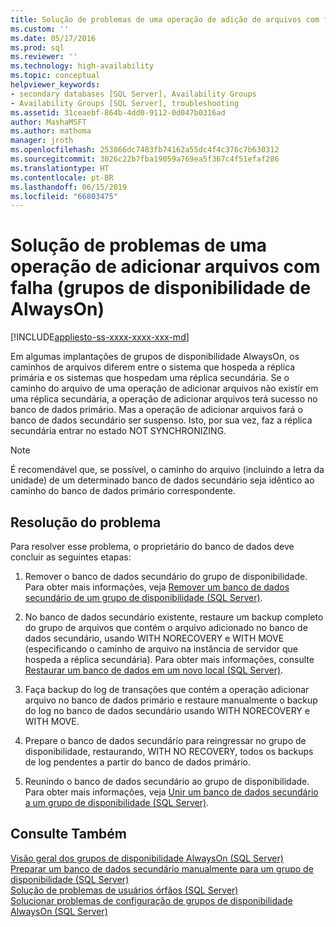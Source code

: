 ```yaml
---
title: Solução de problemas de uma operação de adição de arquivos com falha (Grupos de Disponibilidade AlwaysOn) | Microsoft Docs
ms.custom: ''
ms.date: 05/17/2016
ms.prod: sql
ms.reviewer: ''
ms.technology: high-availability
ms.topic: conceptual
helpviewer_keywords:
- secondary databases [SQL Server], Availability Groups
- Availability Groups [SQL Server], troubleshooting
ms.assetid: 31ceaebf-864b-4dd0-9112-0d047b0316ad
author: MashaMSFT
ms.author: mathoma
manager: jroth
ms.openlocfilehash: 253866dc7483fb74162a55dc4f4c376c7b630312
ms.sourcegitcommit: 3026c22b7fba19059a769ea5f367c4f51efaf286
ms.translationtype: HT
ms.contentlocale: pt-BR
ms.lasthandoff: 06/15/2019
ms.locfileid: "66803475"
---
```

# <a name="troubleshoot-a-failed-add-file-operation-always-on-availability-groups"></a>Solução de problemas de uma operação de adicionar arquivos com falha (grupos de disponibilidade de AlwaysOn)
[!INCLUDE[appliesto-ss-xxxx-xxxx-xxx-md](../../../includes/appliesto-ss-xxxx-xxxx-xxx-md.md)]

  Em algumas implantações de grupos de disponibilidade AlwaysOn, os caminhos de arquivos diferem entre o sistema que hospeda a réplica primária e os sistemas que hospedam uma réplica secundária. Se o caminho do arquivo de uma operação de adicionar arquivos não existir em uma réplica secundária, a operação de adicionar arquivos terá sucesso no banco de dados primário. Mas a operação de adicionar arquivos fará o banco de dados secundário ser suspenso. Isto, por sua vez, faz a réplica secundária entrar no estado NOT SYNCHRONIZING.  
  
> [!NOTE]  
>  É recomendável que, se possível, o caminho do arquivo (incluindo a letra da unidade) de um determinado banco de dados secundário seja idêntico ao caminho do banco de dados primário correspondente.  
  
## <a name="problem-resolution"></a>Resolução do problema  
 Para resolver esse problema, o proprietário do banco de dados deve concluir as seguintes etapas:  
  
1.  Remover o banco de dados secundário do grupo de disponibilidade. Para obter mais informações, veja [Remover um banco de dados secundário de um grupo de disponibilidade &#40;SQL Server&#41;](../../../database-engine/availability-groups/windows/remove-a-secondary-database-from-an-availability-group-sql-server.md).  
  
2.  No banco de dados secundário existente, restaure um backup completo do grupo de arquivos que contém o arquivo adicionado no banco de dados secundário, usando WITH NORECOVERY e WITH MOVE (especificando o caminho de arquivo na instância de servidor que hospeda a réplica secundária). Para obter mais informações, consulte [Restaurar um banco de dados em um novo local &#40;SQL Server&#41;](../../../relational-databases/backup-restore/restore-a-database-to-a-new-location-sql-server.md).  
  
3.  Faça backup do log de transações que contém a operação adicionar arquivo no banco de dados primário e restaure manualmente o backup do log no banco de dados secundário usando WITH NORECOVERY e WITH MOVE.  
  
4.  Prepare o banco de dados secundário para reingressar no grupo de disponibilidade, restaurando, WITH NO RECOVERY, todos os backups de log pendentes a partir do banco de dados primário.  
  
5.  Reunindo o banco de dados secundário ao grupo de disponibilidade. Para obter mais informações, veja [Unir um banco de dados secundário a um grupo de disponibilidade &#40;SQL Server&#41;](../../../database-engine/availability-groups/windows/join-a-secondary-database-to-an-availability-group-sql-server.md).  
  
## <a name="see-also"></a>Consulte Também  
 [Visão geral dos grupos de disponibilidade AlwaysOn &#40;SQL Server&#41;](../../../database-engine/availability-groups/windows/overview-of-always-on-availability-groups-sql-server.md)   
 [Preparar um banco de dados secundário manualmente para um grupo de disponibilidade &#40;SQL Server&#41;](../../../database-engine/availability-groups/windows/manually-prepare-a-secondary-database-for-an-availability-group-sql-server.md)   
 [Solução de problemas de usuários órfãos &#40;SQL Server&#41;](../../../sql-server/failover-clusters/troubleshoot-orphaned-users-sql-server.md)   
 [Solucionar problemas de configuração de grupos de disponibilidade AlwaysOn &#40;SQL Server&#41;](../../../database-engine/availability-groups/windows/troubleshoot-always-on-availability-groups-configuration-sql-server.md)
